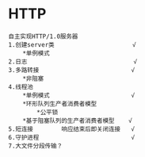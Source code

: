 # HTTP
    自主实现HTTP/1.0服务器
    1.创建server类                      √
        *单例模式
    2.日志                              √
    3.多路转接                          √
        *非阻塞
    4.线程池
        *单例模式                       √
        *环形队列生产者消费者模型
            *公平锁
        *基于阻塞队列的生产者消费者模型    √
    5.短连接        响应结束后即关闭连接   √
    6.守护进程                          √
    7.大文件分段传输？